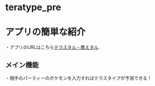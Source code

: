 # teratype_pre

# アプリの簡単な紹介

・アプリのURLはこちら[テラスタル・教えタル](https://harukirara-terasu-pre-app-m57l3m.streamlit.app/)．

## メイン機能
・相手のパーティーのポケモンを入力すればテラスタイプが予測できる！
